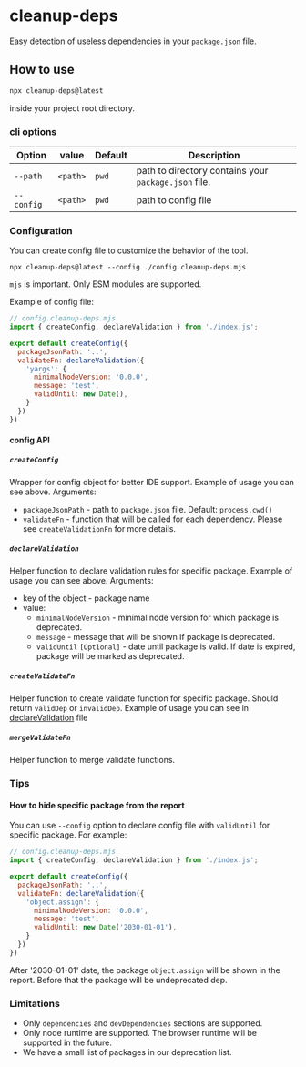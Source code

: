 # cleanup-deps

Easy detection of useless dependencies in your `package.json` file.

## How to use

```bash
npx cleanup-deps@latest
```
inside your project root directory.

### cli options

| Option         | value    | Default | Description                                          |
|----------------|----------|---------|------------------------------------------------------|
| `--path`       | `<path>` | `pwd`   | path to directory contains your `package.json` file. |
| `--config`     | `<path>` | `pwd`   | path to config file                                  |

### Configuration

You can create config file to customize the behavior of the tool.

```shell
npx cleanup-deps@latest --config ./config.cleanup-deps.mjs
```

`mjs` is important. Only ESM modules are supported.

Example of config file:

```javascript
// config.cleanup-deps.mjs
import { createConfig, declareValidation } from './index.js';

export default createConfig({
  packageJsonPath: '..',
  validateFn: declareValidation({
    'yargs': {
      minimalNodeVersion: '0.0.0',
      message: 'test',
      validUntil: new Date(),
    }
  })
})
```

#### config API

##### `createConfig`
Wrapper for config object for better IDE support. Example of usage you can see above.
Arguments:
- `packageJsonPath` - path to `package.json` file. Default: `process.cwd()`
- `validateFn` - function that will be called for each dependency. Please see `createValidationFn` for more details.

##### `declareValidation`
Helper function to declare validation rules for specific package. Example of usage you can see above.
Arguments:
- key of the object - package name
- value:
  - `minimalNodeVersion` - minimal node version for which package is deprecated.
  - `message` - message that will be shown if package is deprecated.
  - `validUntil` `[Optional]` - date until package is valid. If date is expired, package will be marked as deprecated.

##### `createValidateFn`
Helper function to create validate function for specific package. Should return `validDep` or `invalidDep`.
Example of usage you can see in [declareValidation](https://github.com/XaveScor/cleanup-deps/blob/4aa6a662d9ad7b9db7813ea3b62ebadab37ada12/src/config/declareValidation.ts) file

##### `mergeValidateFn`
Helper function to merge validate functions.

### Tips

#### How to hide specific package from the report

You can use `--config` option to declare config file with `validUntil` for specific package.
For example:
```javascript
// config.cleanup-deps.mjs
import { createConfig, declareValidation } from './index.js';

export default createConfig({
  packageJsonPath: '..',
  validateFn: declareValidation({
    'object.assign': {
      minimalNodeVersion: '0.0.0',
      message: 'test',
      validUntil: new Date('2030-01-01'),
    }
  })
})
```
After '2030-01-01' date, the package `object.assign` will be shown in the report. Before that the package will be undeprecated dep.

### Limitations

- Only `dependencies` and `devDependencies` sections are supported.
- Only node runtime are supported. The browser runtime will be supported in the future.
- We have a small list of packages in our deprecation list.

